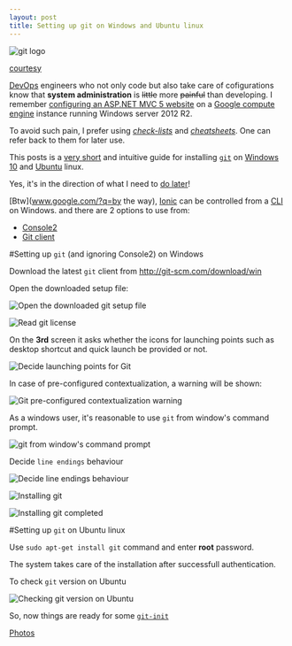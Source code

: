 ```yaml
---
layout: post
title: Setting up git on Windows and Ubuntu linux
---
```


![git logo](https://git-for-windows.github.io/img/git_logo.png)

[courtesy](https://git-for-windows.github.io/)

[DevOps](https://en.wikipedia.org/wiki/DevOps) engineers who not only code but also take care of cofigurations know that **system administration** is <s>little</s> more <s>painful</s> than developing. I remember [configuring an ASP.NET MVC 5 website](http://xameeramir.github.io/site-pre-requisites/) on a [Google compute engine](https://cloud.google.com/compute/) instance running Windows server 2012 R2. 

To avoid such pain, I prefer using [*check-lists*](http://atulgawande.com/book/the-checklist-manifesto/) and [*cheatsheets*](http://xameeramir.github.io/seo-cheat-sheet/). One can refer back to them for later use.

This posts is a [very short](https://en.wikipedia.org/wiki/Wikipedia:Too_long;_didn't_read) and intuitive guide for installing [`git`](https://en.wikipedia.org/wiki/Git_(software)) on [Windows 10](https://en.wikipedia.org/wiki/Windows_10) and [Ubuntu](http://www.ubuntu.com/) linux.

Yes, it's in the direction of what I need to [do later](http://ionicframework.com/docs/guide/installation.html)!

[Btw](www.google.com/?q=by the way), [Ionic](http://ionicframework.com) can be controlled from a [CLI](https://en.wikipedia.org/wiki/Command-line_interface) on Windows. and there are 2 options to use from:

 - [Console2](http://sourceforge.net/projects/console/)
 - [Git client](http://git-scm.com/download/win)

#Setting up `git` (and ignoring Console2) on Windows

Download the latest `git` client from http://git-scm.com/download/win

Open the downloaded setup file:

![Open the downloaded git setup file](https://lh3.googleusercontent.com/qLDgWzw1qHknFZbudjF2YOJNRbC7-EVTuBvjpQ_xqRhSKrvDS3jyVluEq6lED-_wDE5fy8Yu_kKDYXtStDINeispEZ7KOZ27_ndF_LHCeG4eySxSPjaAruRmBQDxuaIYwxtd1GROuNAuYWsiAnZpADykSFy0S1gAq8vCjothd4b3ebu-_k9IcjZUTutu3NV70BKzp1-YDHW9SZsEMu-SBZ4mzg4BIa93omH5VjQA8qJJP72a1_iumVGe0PhhEs5EtUo36sOxa455clPBcilDJR06nXfVQbmIstSkqeoWyKQG4WlU1KkWqNKO9o8brGjiaYSKE9xBKkcjZsEx8ifnrCW5pt09JwgBimN3ISJ8LS423rEgIug8mc9f0RcAT7KQIJo6E3N7qXFWNQK9Ea5CQAZn8uTv1icU3AZlRYjyuGzXFVziiDiawhsACIyCAA5ZYPRuNrxDm6bc6lWFuNqWes-V49cAUa2VfK3IKiDyTeJxhNMzEgZEohWbvg-SQCAiJd3x42TxUMARSLGMwK3Si0Io5QVmBkfAnz5jVV7W-BabutfdYanBQmvYboKZwCghEemH=w499-h387-no)

![Read git license](https://lh3.googleusercontent.com/EZSNjRfWj4LgsS2CLQ4BWBUy_n6oc3gSteQt5KkEVsDFLNzO9rv1dMqJjet00Yaq-t-JiP4ngLAHC4hb7xETCuC9Z-DBekjYObLE5HcRZIfD4phHtVHScafmos2Tk0fZPRfYN1ndljYv45c8C8OVMpbTRcJD7a0ltl8126tiv-MdY_oGBL9_CC26ZiV2BkbQ0MHWhOApg_02B50LcKsica94JiGjbCfprynQkXo2Pm8IB3qWBdIiTXbYHqoAwaobgE3pbVvQNR3G9XZEUzeKeOopDzlQgV3tXpBvUikPaKwcq3zov0K4JerXPXH9v9ZiGAfQ7EAi-m88U9ZDD_PGRXdEjvubZKJahBnFaDhXSs15fGxB2pdti15I8fY4atftTbf4sFj68fKdYcA3rfAGRbbotHmuVih5eW8o9W0NP1FVMsKd2w_FXgQIgUtfIPvqA8xeSCztReqoZEg9sVz1iWthQl54MjJBR4NXjuKkMpheo9nIKRzbCiPCna2I02VbyyQ96cuvKkGnowGplRh5m6pSoY56Ki7MWULG0xxQX4EFB1Vu-Sm5-OFms2jnfsfMmwBc=w499-h387-no)

On the **3rd** screen it asks whether the icons for launching points such as desktop shortcut and quick launch be provided or not.

![Decide launching points for Git](https://lh3.googleusercontent.com/Va4gwuf32K7QNUdGQbk8Nc8JtsqmwQlDgCYY4z0v85rLZDr9S0Y337_Jnv58nhY6tnWHkoTn8mNsntFYH4tW4B8w6ihrqHIu9_aP8Iq-vekP5nk8x7ZEt1zFE1nbTW5TUyCz4xpTHSzTesQVhjyftOi4qs2FSLsOgYF1xZmdB7WUFd4saWqUbttAVmlwqXyz0M8T_x_edxq1hNZASX2ZVX_HhqwzdWpJjE3xbk9wAk_aJqxBq2RjIxEw0Hu4r2W4iIb8Ldy2oupUN7cXYA_3M9ubEMk2nfZTJ7l_w9gnWtwcVl-prm55w7WZToL30DalieU1JNixKcsj8541jMdqQVsT7yIBBZnneohMtbQKp4vD-hAGp6WocKq0f0btoEdZ9xqtXUz23AmKd1Mus9zmGS3Pm7poCX5_D0K7z5awpBuFCMTsvS0ZHOrOganSFZBUAfNuo68K-i2RHyPk-c66WSoDLEq_6vKGedBTk1A_MfynC4bFL83GKy3BFG7M_NKdu4ZQ4HfUhEs7yTpj8_YUTNzpB6S358YwJR3N-I0_WQlRXmWNnO9egnwnDlklguTE5mjt=w499-h387-no)

In case of pre-configured contextualization, a warning will be shown:

![Git pre-configured contextualization warning](https://lh3.googleusercontent.com/s67uLCnvWm_F0Mvge44IgQmQ4hYRIBHWCdhd4BwZXaJxpq8NU-Jwdw1-waL6I9kIwqh5nCWlZaYMBQPPdR7qxUKma6dmcFaSqVbsmGpDyBri9GMeJvPDw7Usf9heGrzemTwRpMbPZWgY_6Lj--2fZhLL7FirGE3OrUZXHLyNqpARd0f63Rl6_t7OZ8w8hu6iT3y3Ks1HzXixJC489TwU2wLFk6Qkmm9L8MP-cL4AJLKPAz4vrQerYQiXAwJl8c57wRe1uHTBTnyhmDG4kOb_l7I3VTiRFhDEEzr_CLvx_JmXNsX25iP6Szuc8WNA2F5soR6UsrrgUP6QlhG9SdOwZ4r7X-cN68SfmIFelr043a07Dt1sQx957Ah-x_PYR6_rZtxt9pRhKVBrQwV9W7SkMAuGqIUSG6LLnR10rftrNco6Hz0X8_zqIDBDP96zirULLXM0UgDdHss5k2kaEi5ylAKnZ_K8jDCWSrEeAvxxcNdOLQpAXf9jPN85lciiarTN91axB6mShwo8sODXzFPam0wtmD8BNtZvMd5BH0M31QijtNc_W6aYBjrXQYz_xBVHE6kD=w482-h248-no)

As a windows user, it's reasonable to use `git` from window's command prompt. 

![git from window's command prompt](https://lh3.googleusercontent.com/HKia0z3dKQKdPWzLfwUWYQ2Ag42fLfufMH2Y4HFnZPbmbCmgyhd2u_dCIwYLzRcnX19LqeE7RSphveo-ASZNmMBKiZS7sAiUSVhTn44H8jkP4fjYE3haEjLjunIIZGdNIaeQQeP1eYipT_gADotzU8aAP2hAHmaNcrCBQQuUR4z4Aawott_W_4WB4qbITNl4AhhuagioXTX0-I7_UvKFXJzmkhV9BNEbDbTRTSzqoAhBdVKwbYbq_90qwlSox9uvwmtTcaurHYlYuKJVgAhCmlxL7HPeZKE2qaJ1i_eNyFw_f9C1tWUiiUCpFAUaZhgWRBS843uxx7XwkinbZcHVO0LXAzvyUsuGRHUG4bD6oXwOqauzXOj63fJorx8z68zCtditU4x-Q5DGvEAq7M1YyFLdOGS8zo7REtLMm83M6aWcJSr_YxauvZeaCagm3HP0RJxp44qR0FiLoqtjnuK16F-lQyCdeQhoe0rKh7zRVackURSgkb4gYtsngFz8DAWBIdBU00g2j7Es_bZyLlRYhbomsRqucOE-gC-7d8gKROWsQ12Tpu8FM7KCTv4TA6-WT9Rx=w499-h387-no)

Decide `line endings` behaviour

![Decide line endings behaviour](https://lh3.googleusercontent.com/4HHKogr9jm5DgWG753Rkbbf3xZZYCQSz70H3E8GtoziO-he9LBdYK5aaXU3i4nzILLXuZTr1g2PEDVJii9siLt0Xc4gH28-KdAMKm_9NnOCe17q8qfoaJayKrb4SbzgH63ol9gliKLKbP-5dhxnCbHQ6Fd4tkhuLPxJqQ4IO5HujXx3DAtGXo0yo4RcUa90NiDpW6ZC1xxPyCB92N0wdNlv2l-q2rtp3tWDtIaXwNePEKpd-ipRMaIFMpBpuaM1EmEbTHlUX6Z4qi0Xd3UVVVHjnunUJ5MxkmdyQUeRwD1d8pUGEzZkoYmsV34D_tj2c6INvWNLPgV7ON2WT4h3asWZimkue5hL5Ku_nBvXQM3dbv_w2mL7C3sQYw3BJgRcUcQWacDM23dFAZfvnKEtaKPdtCiPrH8RcraNY2Ub0kIdxxBbDtNzk5kFRPPIZZRvNOWYSWq3D7Vub9_W0WavO3DEQnWsvdQRjqU6JYiFti-ZNa8cXshsvImqayfXGUbM6oIIDEQwIaDQqqUshSSZCn1m8VONP-vy4nk2YdwFVNBL3PLFtTrjst7tjaxwwhFagFBUS=w499-h387-no)

![Installing git](https://lh3.googleusercontent.com/NHh5K01HYcXtuIokaotmhFOKjun28_9zwaWHUgjNsn7jC-68DbepzmvCVNH3VVbSbpRszyrh354OmHQCCwD2ZQNkDDVRj6-8F1Z0kec7DkbJeWgbOjwxlcY0gaNkdMkZZU9S4iUvVMZpWvQcbgwK5fXGjTIy0lk6delYGsAcDfxMeSP24LlCCw_HCvIRQCTF1p1ya8G15Je0h98_JnjMgcPviKD-5zII_zxYSs8FXyuudE0qr8oKa-5-wADHehUICHBR05kducR22BlMiJQj4xeRKjJhbfIs7WxIRx0pL_Xy3tm5i6EkvbW_ukuYUD0WPZHDdtyWBldI17MrETPfOFmK9NjBYMNQLz7qiDdG4RBF50uEYy9X6D04g2l_3bNa1V0sLvYBCSEfAQaD3edle9IaDWUI8qf7N6GxqIYzU80chOuLU2apc1-7eFKqRdbpOh2Sc8I8gWn5MbKadizR9MzxOdYgqUz6JIcdGiCDaj6_Znf90RZ038WrABpB074Ncnwt82dA2HfA8ozfoRr1S8Q40YWY3ikfQobMV8D-B-B8kB48ycEyMUWof4QtrlJpHuww=w499-h387-no)

![Installing git completed](https://lh3.googleusercontent.com/2lU1yAK2jZpLnDMbiBLjIAPT1e3Pzpilmbn5JZYyJd97Zj1Wz-spIIv06kW_fl0R2JHSDiYdeLXlb-Ly8quaPg36LWEEf_-TM7yG_JAtwEr5oruqVaYXA-gGXwPHRy9niPcpJ5_D_pX-U2pvgZImt6mtv8dWgn99QdpSZOEq25n83oJxcxmNtvbRlixd4Z-QFPT8iZPImxPLnwyVazYIMQpgWEdcEbTkJCpnKUXbDlN39euYlZyuQY5llhwKNAE3ItXde4yRLfi51DR6Z8RvANV6SNFmN6tycQACO9d-b81-vehRAIqqqJmbJqHzVpWpBHBVwD_nGkiZOtSauY8b23k2-877ZJq2WT_KiO4xkT7pj2fppYTUIS0689pPdBo1Q1g3H-XMEI8Z8d9gAssPOiCYjFP-dAhZe0STMwMAHc9fkE3ikwMhjiL_tgJwbDjkkmHb4YO8edGeHrMutYN-pr-5iuar70Y2snHHgTMMf9eMnvsbI1y0_2X8qh4i6AM40qKsmQowphR7oyxoW0UOzUCcriJdRQ8QmEeSnJIEVRdXa_dLT9YWOANZTNJ1CAgxUdHA=w499-h387-no)

#Setting up `git` on Ubuntu linux 

Use `sudo apt-get install git` command and enter **root** password.

The system takes care of the installation after successfull authentication.

To check `git` version on Ubuntu

![Checking git version on Ubuntu](https://lh3.googleusercontent.com/-KwT-1YDEYEo7QIAerj4XluxGiG1nTFnVSWf7CbavRr1GnP7wndcfdzAzWlepQQIDhfil_hR35cUYYNbQ8G7oRXHZ9Xtq_Rpz3q8-HerpXLtPKWtRLxshXpl57RDYE72Moao9nb9KJ58ChU4DFFhh1-ibIXmvDCy_LAoW_PyY_drmX5vC9spx1mrNBbBDsK2IpRkQM0R0gIw6vSQzHWe_mQFUW3T0Xwif-mqz6KQBeEKwGX4h81sIxTkykHgd2WvvLqp_fOwOOd4lmzXUoUFQw9PHY5k2R_rLvGpeImWrnB352Pzik_ggPeU90I2xE1tuIrjeaWtoZCr4GEFm1aoyCyu9vNBVH97W6fK9b-MoMCRX68luw12suXLibf4BmedBipdytqMTKVwT8VgQAr5LsV5oQ97alVDf2ClK4GccUV6mTiME4l9Hc1kEi7HG40W_HrEbzbsk_iwlmBKhcx_pdB_n7I35UgL8lqN59z9u1CEz5xPt6XraL-BiV_qRjzIICgiYFpqHxub70XyaNB8DXhMvukKF-XP8W6BtFFB5kQBhlPEW67KxdfzBLssABa34bOh=w478-h124-no)

So, now things are ready for some [`git-init`](https://try.github.io/)

[Photos](https://goo.gl/photos/9DymJoWNntaW85Ez7)

